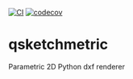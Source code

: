 [![CI](https://github.com/MadScrewdriver/qsketchmetric/actions/workflows/tests.yml/badge.svg)](https://github.com/MadScrewdriver/qsketchmetric/actions/workflows/tests.yml)
[![codecov](https://codecov.io/gh/MadScrewdriver/qsketchmetric/graph/badge.svg?token=OBMRQRRHUQ)](https://codecov.io/gh/MadScrewdriver/qsketchmetric)

# qsketchmetric
Parametric 2D Python dxf renderer
